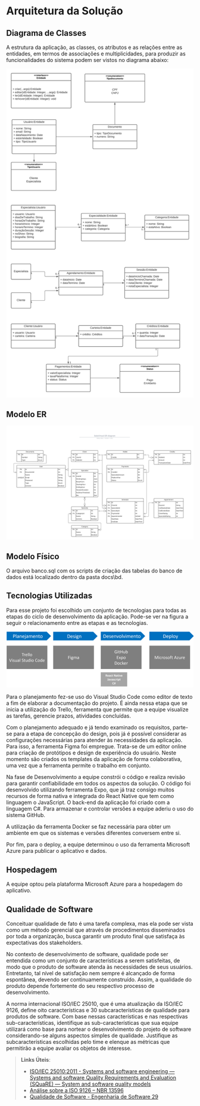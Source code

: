 # Arquitetura da Solução

## Diagrama de Classes

A estrutura da aplicação, as classes, os atributos e as relações entre as entidades, em termos de associações e multiplicidades, para produzir as funcionalidades do sistema podem ser vistos no diagrama abaixo: 

![Diagrama de Classes](img/DiagramaDeClasses.jpeg)

## Modelo ER

![Esquema-Relacional](img/ER.png)

## Modelo Físico

O arquivo banco.sql com os scripts de criação das tabelas do banco de dados está localizado dentro da pasta docs\bd.

## Tecnologias Utilizadas

Para esse projeto foi escolhido um conjunto de tecnologias para todas as etapas do ciclo de desenvolvimento da aplicação.
Pode-se ver na figura a seguir o relacionamento entre as etapas e as tecnologias.

![Tecnologias Utilizadas](img/tecnologias-utilizadas.png)

Para o planejamento fez-se uso do Visual Studio Code como editor de texto a fim de elaborar a documentação do projeto. É ainda nessa etapa que se inicia a utilização do Trello, ferramenta que permite que a equipe visualize as tarefas, gerencie prazos, atividades concluídas.

Com o planejamento adequado e já tendo examinado os requisitos, parte-se para a etapa de concepção do design, pois já é possível considerar as configurações necessárias para atender às necessidades da aplicação. Para isso, a ferramenta Figma foi empregue. Trata-se de um editor online para criação de protótipos e design de experiência do usuário. Neste momento são criados os templates da aplicação de forma colaborativa, uma vez que a ferramenta permite o trabalho em conjunto.

Na fase de Desenvolvimento a equipe constrói o código e realiza revisão para garantir confiabilidade em todos os aspectos da solução. O código foi desenvolvido utilizando ferramenta Expo, que já traz consigo muitos recursos de forma nativa e integrada do React Native que tem como linguagem o JavaScript. O back-end da aplicação foi criado com a linguagem C#. Para armazenar e controlar versões a equipe aderiu o uso do sistema GitHub.

A utilização da ferramenta Docker se faz necessária para obter um ambiente em que os sistemas e versões diferentes conversem entre si.

Por fim, para o deploy, a equipe determinou o uso da ferramenta Microsoft Azure para publicar o aplicativo e dados.

## Hospedagem

A equipe optou pela plataforma Microsoft Azure para a hospedagem do aplicativo.

## Qualidade de Software

Conceituar qualidade de fato é uma tarefa complexa, mas ela pode ser vista como um método gerencial que através de procedimentos disseminados por toda a organização, busca garantir um produto final que satisfaça às expectativas dos stakeholders.

No contexto de desenvolvimento de software, qualidade pode ser entendida como um conjunto de características a serem satisfeitas, de modo que o produto de software atenda às necessidades de seus usuários. Entretanto, tal nível de satisfação nem sempre é alcançado de forma espontânea, devendo ser continuamente construído. Assim, a qualidade do produto depende fortemente do seu respectivo processo de desenvolvimento.

A norma internacional ISO/IEC 25010, que é uma atualização da ISO/IEC 9126, define oito características e 30 subcaracterísticas de qualidade para produtos de software.
Com base nessas características e nas respectivas sub-características, identifique as sub-características que sua equipe utilizará como base para nortear o desenvolvimento do projeto de software considerando-se alguns aspectos simples de qualidade. Justifique as subcaracterísticas escolhidas pelo time e elenque as métricas que permitirão a equipe avaliar os objetos de interesse.

> **Links Úteis**:
>
> - [ISO/IEC 25010:2011 - Systems and software engineering — Systems and software Quality Requirements and Evaluation (SQuaRE) — System and software quality models](https://www.iso.org/standard/35733.html/)
> - [Análise sobre a ISO 9126 – NBR 13596](https://www.tiespecialistas.com.br/analise-sobre-iso-9126-nbr-13596/)
> - [Qualidade de Software - Engenharia de Software 29](https://www.devmedia.com.br/qualidade-de-software-engenharia-de-software-29/18209/)

